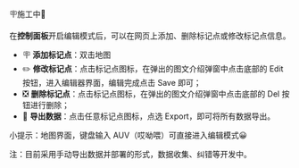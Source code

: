 🪧施工中🚧

在**控制面板**开启编辑模式后，可以在网页上添加、删除标记点或修改标记点信息。

- 🪧 **添加标记点**：双击地图
- ✏️ **修改标记点**：点击标记点图标，在弹出的图文介绍弹窗中点击底部的 Edit 按钮，进入编辑器界面，编辑完成点击 Save 即可；
- ❎ **删除标记点**：点击标记点图标，在弹出的图文介绍弹窗中点击底部的 Del 按钮进行删除；
- 🛜 **导出数据**：点击任意标记点图标，点选 Export，即可将所有数据导出。

小提示：地图界面，键盘输入 AUV（哎呦喂）可直接进入编辑模式😀

注：目前采用手动导出数据并部署的形式，数据收集、纠错等开发中。